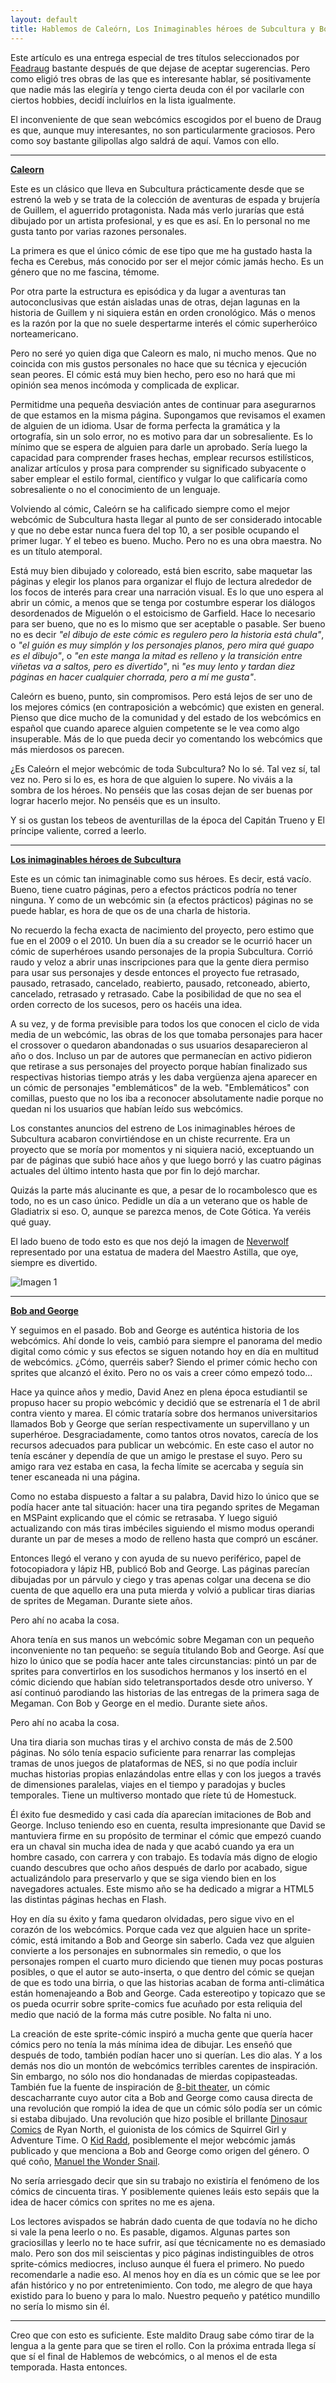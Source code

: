 ```yaml
---
layout: default
title: Hablemos de Caleórn, Los Inimaginables héroes de Subcultura y Bob and George
---
```


Este artículo es una entrega especial de tres títulos seleccionados por [Feadraug](http://subcultura.es/user/feadraug) bastante después de que dejase de aceptar sugerencias. Pero como eligió tres obras de las que es interesante hablar, sé positivamente que nadie más las elegiría y tengo cierta deuda con él por vacilarle con ciertos hobbies, decidí incluírlos en la lista igualmente.

El inconveniente de que sean webcómics escogidos por el bueno de Draug es que, aunque muy interesantes, no son particularmente graciosos. Pero como soy bastante gilipollas algo saldrá de aquí. Vamos con ello.

---

[**Caleorn**](http://caleorn.subcultura.es)

Este es un clásico que lleva en Subcultura prácticamente desde que se estrenó la web y se trata de la colección de aventuras de espada y brujería de Guillem, el aguerrido protagonista. Nada más verlo jurarías que está dibujado por un artista profesional, y es que es así. En lo personal no me gusta tanto por varias razones personales.

La primera es que el único cómic de ese tipo que me ha gustado hasta la fecha es Cerebus, más conocido por ser el mejor cómic jamás hecho. Es un género que no me fascina, témome.

Por otra parte la estructura es episódica y da lugar a aventuras tan autoconclusivas que están aisladas unas de otras, dejan lagunas en la historia de Guillem y ni siquiera están en orden cronológico. Más o menos es la razón por la que no suele despertarme interés el cómic superheróico norteamericano.

Pero no seré yo quien diga que Caleorn es malo, ni mucho menos. Que no coincida con mis gustos personales no hace que su técnica y ejecución sean peores. El cómic está muy bien hecho, pero eso no hará que mi opinión sea menos incómoda y complicada de explicar.

Permitidme una pequeña desviación antes de continuar para asegurarnos de que estamos en la misma página. Supongamos que revisamos el examen de alguien de un idioma. Usar de forma perfecta la gramática y la ortografía, sin un solo error, no es motivo para dar un sobresaliente. Es lo mínimo que se espera de alguien para darle un aprobado. Sería luego la capacidad para comprender frases hechas, emplear recursos estilísticos, analizar artículos y prosa para comprender su significado subyacente o saber emplear el estilo formal, científico y vulgar lo que calificaría como sobresaliente o no el conocimiento de un lenguaje.

Volviendo al cómic, Caleórn se ha calificado siempre como el mejor webcómic de Subcultura hasta llegar al punto de ser considerado intocable y que no debe estar nunca fuera del top 10, a ser posible ocupando el primer lugar. Y el tebeo es bueno. Mucho. Pero no es una obra maestra. No es un título atemporal.

Está muy bien dibujado y coloreado, está bien escrito, sabe maquetar las páginas y elegir los planos para organizar el flujo de lectura alrededor de los focos de interés para crear una narración visual. Es lo que uno espera al abrir un cómic, a menos que se tenga por costumbre esperar los diálogos desordenados de Miguelón o el estoicismo de Garfield. Hace lo necesario para ser bueno, que no es lo mismo que ser aceptable o pasable. Ser bueno no es decir _"el dibujo de este cómic es regulero pero la historia está chula"_, o _"el guión es muy simplón y los personajes planos, pero mira qué guapo es el dibujo"_, o _"en este manga la mitad es relleno y la transición entre viñetas va a saltos, pero es divertido"_, ni _"es muy lento y tardan diez páginas en hacer cualquier chorrada, pero a mí me gusta"_.

Caleórn es bueno, punto, sin compromisos. Pero está lejos de ser uno de los mejores cómics (en contraposición a webcómic) que existen en general. Pienso que dice mucho de la comunidad y del estado de los webcómics en español que cuando aparece alguien competente se le vea como algo insuperable. Más de lo que pueda decir yo comentando los webcómics que más mierdosos os parecen.

¿Es Caleórn el mejor webcómic de toda Subcultura? No lo sé. Tal vez sí, tal vez no. Pero si lo es, es hora de que alguien lo supere. No viváis a la sombra de los héroes. No penséis que las cosas dejan de ser buenas por lograr hacerlo mejor. No penséis que es un insulto.

Y si os gustan los tebeos de aventurillas de la época del Capitán Trueno y El príncipe valiente, corred a leerlo.

---

[**Los inimaginables héroes de Subcultura**](http://inimaginables.subcultura.es)

Este es un cómic tan inimaginable como sus héroes. Es decir, está vacío. Bueno, tiene cuatro páginas, pero a efectos prácticos podría no tener ninguna. Y como de un webcómic sin (a efectos prácticos) páginas no se puede hablar, es hora de que os de una charla de historia.

No recuerdo la fecha exacta de nacimiento del proyecto, pero estimo que fue en el 2009 o el 2010. Un buen día a su creador se le ocurrió hacer un cómic de superhéroes usando personajes de la propia Subcultura. Corrió raudo y veloz a abrir unas inscripciones para que la gente diera permiso para usar sus personajes y desde entonces el proyecto fue retrasado, pausado, retrasado, cancelado, reabierto, pausado, retconeado, abierto, cancelado, retrasado y retrasado. Cabe la posibilidad de que no sea el orden correcto de los sucesos, pero os hacéis una idea.

A su vez, y de forma previsible para todos los que conocen el ciclo de vida media de un webcómic, las obras de los que tomaba personajes para hacer el crossover o quedaron abandonadas o sus usuarios desaparecieron al año o dos. Incluso un par de autores que permanecían en activo pidieron que retirase a sus personajes del proyecto porque habían finalizado sus respectivas historias tiempo atrás y les daba vergüenza ajena aparecer en un cómic de personajes "emblemáticos" de la web. "Emblemáticos" con comillas, puesto que no los iba a reconocer absolutamente nadie porque no quedan ni los usuarios que habían leído sus webcómics.

Los constantes anuncios del estreno de Los inimaginables héroes de Subcultura acabaron convirtiéndose en un chiste recurrente. Era un proyecto que se moría por momentos y ni siquiera nació, exceptuando un par de páginas que subió hace años y que luego borró y las cuatro páginas actuales del último intento hasta que por fin lo dejó marchar.

Quizás la parte más alucinante es que, a pesar de lo rocambolesco que es todo, no es un caso único. Pedidle un día a un veterano que os hable de Gladiatrix si eso. O, aunque se parezca menos, de Cote Gótica. Ya veréis qué guay.

El lado bueno de todo esto es que nos dejó la imagen de [Neverwolf](http://subcultura.es/user/neverwolf) representado por una estatua de madera del Maestro Astilla, que oye, siempre es divertido.

![Imagen 1](http://i.imgur.com/09to0cV.jpg)

---

[**Bob and George**](http://www.bobandgeorge.com/)

Y seguimos en el pasado. Bob and George es auténtica historia de los webcómics. Ahí donde lo veis, cambió para siempre el panorama del medio digital como cómic y sus efectos se siguen notando hoy en día en multitud de webcómics. ¿Cómo, querréis saber? Siendo el primer cómic hecho con sprites que alcanzó el éxito. Pero no os vais a creer cómo empezó todo...

Hace ya quince años y medio, David Anez en plena época estudiantil se propuso hacer su propio webcómic y decidió que se estrenaría el 1 de abril contra viento y marea. El cómic trataría sobre dos hermanos universitarios llamados Bob y George que serían respectivamente un supervillano y un superhéroe. Desgraciadamente, como tantos otros novatos, carecía de los recursos adecuados para publicar un webcómic. En este caso el autor no tenía escáner y dependía de que un amigo le prestase el suyo. Pero su amigo rara vez estaba en casa, la fecha límite se acercaba y seguía sin tener escaneada ni una página.

Como no estaba dispuesto a faltar a su palabra, David hizo lo único que se podía hacer ante tal situación: hacer una tira pegando sprites de Megaman en MSPaint explicando que el cómic se retrasaba. Y luego siguió actualizando con más tiras imbéciles siguiendo el mismo modus operandi durante un par de meses a modo de relleno hasta que compró un escáner.

Entonces llegó el verano y con ayuda de su nuevo periférico, papel de fotocopiadora y lápiz HB, publicó Bob and George. Las páginas parecían dibujadas por un párvulo y ciego y tras apenas colgar una decena se dio cuenta de que aquello era una puta mierda y volvió a publicar tiras diarias de sprites de Megaman. Durante siete años.

Pero ahí no acaba la cosa.

Ahora tenía en sus manos un webcómic sobre Megaman con un pequeño inconveniente no tan pequeño: se seguía titulando Bob and George. Así que hizo lo único que se podía hacer ante tales circunstancias: pintó un par de sprites para convertirlos en los susodichos hermanos y los insertó en el cómic diciendo que habían sido teletransportados desde otro universo. Y así continuó parodiando las historias de las entregas de la primera saga de Megaman. Con Bob y George en el medio. Durante siete años.

Pero ahí no acaba la cosa.

Una tira diaria son muchas tiras y el archivo consta de más de 2.500 páginas. No sólo tenía espacio suficiente para renarrar las complejas tramas de unos juegos de plataformas de NES, si no que podía incluir muchas historias propias enlazándolas entre ellas y con los juegos a través de dimensiones paralelas, viajes en el tiempo y paradojas y bucles temporales. Tiene un multiverso montado que ríete tú de Homestuck.

Él éxito fue desmedido y casi cada día aparecían imitaciones de Bob and George. Incluso teniendo eso en cuenta, resulta impresionante que David se mantuviera firme en su propósito de terminar el cómic que empezó cuando era un chaval sin mucha idea de nada y que acabó cuando ya era un hombre casado, con carrera y con trabajo. Es todavía más digno de elogio cuando descubres que ocho años después de darlo por acabado, sigue actualizándolo para preservarlo y que se siga viendo bien en los navegadores actuales. Este mismo año se ha dedicado a migrar a HTML5 las distintas páginas hechas en Flash.

Hoy en día su éxito y fama quedaron olvidadas, pero sigue vivo en el corazón de los webcómics. Porque cada vez que alguien hace un sprite-cómic, está imitando a Bob and George sin saberlo. Cada vez que alguien convierte a los personajes en subnormales sin remedio, o que los personajes rompen el cuarto muro diciendo que tienen muy pocas posturas posibles, o que el autor se auto-inserta, o que dentro del cómic se quejan de que es todo una birria, o que las historias acaban de forma anti-climática están homenajeando a Bob and George. Cada estereotipo y topicazo que se os pueda ocurrir sobre sprite-comics fue acuñado por esta reliquia del medio que nació de la forma más cutre posible. No falta ni uno.

La creación de este sprite-cómic inspiró a mucha gente que quería hacer cómics pero no tenía la más mínima idea de dibujar. Les enseñó que después de todo, también podían hacer uno si querían. Les dio alas. Y a los demás nos dio un montón de webcómics terribles carentes de inspiración. Sin embargo, no sólo nos dio hondanadas de mierdas copipasteadas. También fue la fuente de inspiración de [8-bit theater](http://www.nuklearpower.com/8-bit-theater/), un cómic descacharrante cuyo autor cita a Bob and George como causa directa de una revolución que rompió la idea de que un cómic sólo podía ser un cómic si estaba dibujado. Una revolución que hizo posible el brillante [Dinosaur Comics](http://qwantz.com/index.php) de Ryan North, el guionista de los cómics de Squirrel Girl y Adventure Time. O [Kid Radd](http://www.bgreco.net/kidradd.htm), posiblemente el mejor webcómic jamás publicado y que menciona a Bob and George como origen del género. O qué coño, [Manuel the Wonder Snail](http://wondersnail.com/).

No sería arriesgado decir que sin su trabajo no existiría el fenómeno de los cómics de cincuenta tiras. Y posiblemente quienes leáis esto sepáis que la idea de hacer cómics con sprites no me es ajena.

Los lectores avispados se habrán dado cuenta de que todavía no he dicho si vale la pena leerlo o no. Es pasable, digamos. Algunas partes son graciosillas y leerlo no te hace sufrir, así que técnicamente no es demasiado malo. Pero son dos mil seiscientas y pico páginas indistinguibles de otros sprite-cómics mediocres, incluso aunque él fuera el primero. No puedo recomendarle a nadie eso. Al menos hoy en día es un cómic que se lee por afán histórico y no por entretenimiento. Con todo, me alegro de que haya existido para lo bueno y para lo malo. Nuestro pequeño y patético mundillo no sería lo mismo sin él.

---

Creo que con esto es suficiente. Este maldito Draug sabe cómo tirar de la lengua a la gente para que se tiren el rollo. Con la próxima entrada llega sí que sí el final de Hablemos de webcómics, o al menos el de esta temporada. Hasta entonces.
